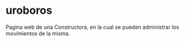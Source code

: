 # uroboros
Pagina web de una Constructora, en la cual se pueden administrar los movimientos de la misma.
